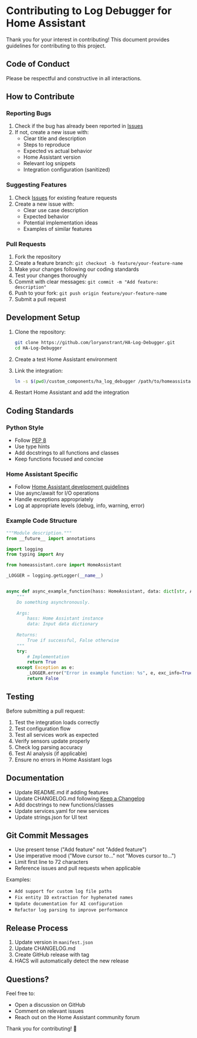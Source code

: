 # Contributing to Log Debugger for Home Assistant

Thank you for your interest in contributing! This document provides guidelines for contributing to this project.

## Code of Conduct

Please be respectful and constructive in all interactions.

## How to Contribute

### Reporting Bugs

1. Check if the bug has already been reported in [Issues](https://github.com/loryanstrant/HA-Log-Debugger/issues)
2. If not, create a new issue with:
   - Clear title and description
   - Steps to reproduce
   - Expected vs actual behavior
   - Home Assistant version
   - Relevant log snippets
   - Integration configuration (sanitized)

### Suggesting Features

1. Check [Issues](https://github.com/loryanstrant/HA-Log-Debugger/issues) for existing feature requests
2. Create a new issue with:
   - Clear use case description
   - Expected behavior
   - Potential implementation ideas
   - Examples of similar features

### Pull Requests

1. Fork the repository
2. Create a feature branch: `git checkout -b feature/your-feature-name`
3. Make your changes following our coding standards
4. Test your changes thoroughly
5. Commit with clear messages: `git commit -m "Add feature: description"`
6. Push to your fork: `git push origin feature/your-feature-name`
7. Submit a pull request

## Development Setup

1. Clone the repository:
   ```bash
   git clone https://github.com/loryanstrant/HA-Log-Debugger.git
   cd HA-Log-Debugger
   ```

2. Create a test Home Assistant environment
3. Link the integration:
   ```bash
   ln -s $(pwd)/custom_components/ha_log_debugger /path/to/homeassistant/config/custom_components/
   ```

4. Restart Home Assistant and add the integration

## Coding Standards

### Python Style

- Follow [PEP 8](https://pep8.org/)
- Use type hints
- Add docstrings to all functions and classes
- Keep functions focused and concise

### Home Assistant Specific

- Follow [Home Assistant development guidelines](https://developers.home-assistant.io/)
- Use async/await for I/O operations
- Handle exceptions appropriately
- Log at appropriate levels (debug, info, warning, error)

### Example Code Structure

```python
"""Module description."""
from __future__ import annotations

import logging
from typing import Any

from homeassistant.core import HomeAssistant

_LOGGER = logging.getLogger(__name__)


async def async_example_function(hass: HomeAssistant, data: dict[str, Any]) -> bool:
    """
    Do something asynchronously.
    
    Args:
        hass: Home Assistant instance
        data: Input data dictionary
        
    Returns:
        True if successful, False otherwise
    """
    try:
        # Implementation
        return True
    except Exception as e:
        _LOGGER.error("Error in example function: %s", e, exc_info=True)
        return False
```

## Testing

Before submitting a pull request:

1. Test the integration loads correctly
2. Test configuration flow
3. Test all services work as expected
4. Verify sensors update properly
5. Check log parsing accuracy
6. Test AI analysis (if applicable)
7. Ensure no errors in Home Assistant logs

## Documentation

- Update README.md if adding features
- Update CHANGELOG.md following [Keep a Changelog](https://keepachangelog.com/)
- Add docstrings to new functions/classes
- Update services.yaml for new services
- Update strings.json for UI text

## Git Commit Messages

- Use present tense ("Add feature" not "Added feature")
- Use imperative mood ("Move cursor to..." not "Moves cursor to...")
- Limit first line to 72 characters
- Reference issues and pull requests when applicable

Examples:
- `Add support for custom log file paths`
- `Fix entity ID extraction for hyphenated names`
- `Update documentation for AI configuration`
- `Refactor log parsing to improve performance`

## Release Process

1. Update version in `manifest.json`
2. Update CHANGELOG.md
3. Create GitHub release with tag
4. HACS will automatically detect the new release

## Questions?

Feel free to:
- Open a discussion on GitHub
- Comment on relevant issues
- Reach out on the Home Assistant community forum

Thank you for contributing! 🎉
